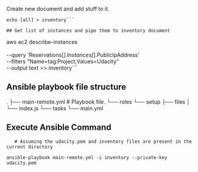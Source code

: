 Create new document and add stuff to it.

```touch inventory
echo [all] > inventory```

## Get list of instances and pipe them to inventory document

```
aws ec2 describe-instances \
\
        --query 'Reservations[*].Instances[*].PublicIpAddress' \
      --filters "Name=tag:Project,Values=Udacity" \
      --output text >> inventory```



## Ansible playbook file structure 

.
├── main-remote.yml     # Playbook file. 
└── roles
 └── setup
     ├── files
     │   └── index.js
     └── tasks
         └── main.yml


## Execute Ansible Command

       # Assuming the udacity.pem and inventory files are present in the current directory

`ansible-playbook main-remote.yml -i inventory --private-key udacity.pem`

